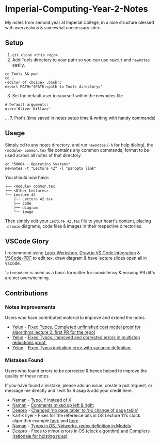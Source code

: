 # Imperial-Computing-Year-2-Notes

My notes from second year at Imperial College, in a nice structure blessed with overzealous & somewhat unecessary latex.

## Setup
1. `git clone <this repo>`
2. Add Tools directory to your path so you can use `newtut` and `newnotes` easily.
```
cd Tools && pwd
cd ~
<editor of choice> .bashrc
export PATH="$PATH:<path to Tools directory>"
```
3. Set the default user to yourself within the newnotes file
```
# Default arguments:
user='Oliver Killane'
```
...
7. Profit (time saved in notes setup time & writing with handy commands)

## Usage
Simply cd to any notes directory, and run `newnotes` (`-h` for help dialog), the `<module> common.tex` file contains any common commands, format to be used across all notes of that directory.
```
cd "50004 - Operating Systems"
newnotes -t "Lecture 42" -l "panopto link"
```
You should now have:
```
├── <module> common.tex
├── <Other Lectures>
└── Lecture 42
    ├── Lecture 42.tex        
    ├── code
    ├── diagram
    └── image
```
Then simply edit your `Lecture 42.tex` file to your heart's content, placing `.drawio` diagrams, code files & images in their respective directories.

## VSCode Glory
I recommend using [Latex Workshop](https://marketplace.visualstudio.com/items?itemName=James-Yu.latex-workshop), [Draw.io VS Code Integration](https://marketplace.visualstudio.com/items?itemName=hediet.vscode-drawio) & [VSCode-PDF](https://marketplace.visualstudio.com/items?itemName=tomoki1207.pdf) to edit tex, draw diagram & have lecture slides open all in vscode.

`latexindent` is used as a basic formatter for consistency & ensuing PR diffs are not overwhelming.

## Contributions
### Notes Improvements
Users who have contributed material to improve and extend the notes.
- [Yelun](https://github.com/eylun) - [Fixed Typos, Completed unfinished cost model proof for algorithms lecture 2, first PR for the repo!](https://github.com/OliverKillane/Imperial-Computing-Year-2-Notes/commit/c82926a79b6592245c50964823bcacf88405d8e9)
- [Yelun](https://github.com/eylun) - [Fixed Typos, improved and corrected errors in multistep reductions proof.](https://github.com/OliverKillane/Imperial-Computing-Year-2-Notes/commit/056d6083c14773efe33e1eaa4c753af71d48ef4c)
- [Yelun](https://github.com/eylun) - [Fixed Typos including error with variance definition.](https://github.com/OliverKillane/Imperial-Computing-Year-2-Notes/commit/45c3087385ab63818cc80a43a13a91c019e8ad73)
### Mistakes Found
Users who found errors to be corrected & hence helped to improve the quality of these notes.

If *you* have found a mistake, please add an issue, create a pull request, or message me directly and I will fix it asap & add your credit here.
- [Naman](https://github.com/NamanSharma5) - [Typo, Y instead of X](https://github.com/OliverKillane/Imperial-Computing-Year-2-Notes/commit/cf65aae4f87aca2f0ae3321b7d82d13b61d492d8)
- [Naman](https://github.com/NamanSharma5) - [Comments mixed up left & right](https://github.com/OliverKillane/Imperial-Computing-Year-2-Notes/commit/3812ae2e788f6d9686ced47fd9a016e147f6cca3)
- [Deepro](https://github.com/DeeproChoudhury) - [Changed 'no page table' to 'no change of page table'](https://github.com/OliverKillane/Imperial-Computing-Year-2-Notes/commit/eb8bbb7d825a86d27f1ef8c8a4a2ff322b5823cf)
- Kartik Ilyer - Fixes for the reference bits in OS Lecture 11's clock algorithm example [here](https://github.com/OliverKillane/Imperial-Computing-Year-2-Notes/commit/1807277adab2e0adca641fcdda0021a9c870959b) and [here](https://github.com/OliverKillane/Imperial-Computing-Year-2-Notes/commit/d97c16179b32c63946ce9072de5d9edacbbfc1fd)
- [Naman](https://github.com/NamanSharma5) - [Typos in OS, Networks, redex definition in Models](https://github.com/OliverKillane/Imperial-Computing-Year-2-Notes/commit/1766b72b6c2302411f34545c5e422e2db039cc46)
- [Deepro](https://github.com/DeeproChoudhury) - [Fixes to minor errors in OS (clock algorithm) and Compilers (rationale for hoisting rules)](https://github.com/OliverKillane/Imperial-Computing-Year-2-Notes/commit/467fb457b5623ccd6b3a115d80bfcee75e54471d)
